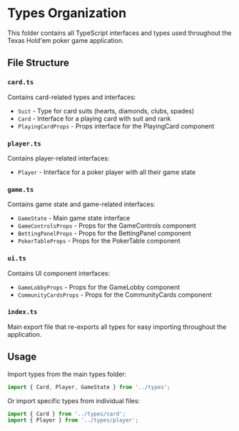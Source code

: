 # Types Organization

This folder contains all TypeScript interfaces and types used throughout the Texas Hold'em poker game application.

## File Structure

### `card.ts`
Contains card-related types and interfaces:
- `Suit` - Type for card suits (hearts, diamonds, clubs, spades)
- `Card` - Interface for a playing card with suit and rank
- `PlayingCardProps` - Props interface for the PlayingCard component

### `player.ts`
Contains player-related interfaces:
- `Player` - Interface for a poker player with all their game state

### `game.ts`
Contains game state and game-related interfaces:
- `GameState` - Main game state interface
- `GameControlsProps` - Props for the GameControls component
- `BettingPanelProps` - Props for the BettingPanel component
- `PokerTableProps` - Props for the PokerTable component

### `ui.ts`
Contains UI component interfaces:
- `GameLobbyProps` - Props for the GameLobby component
- `CommunityCardsProps` - Props for the CommunityCards component

### `index.ts`
Main export file that re-exports all types for easy importing throughout the application.

## Usage

Import types from the main types folder:

```typescript
import { Card, Player, GameState } from '../types';
```

Or import specific types from individual files:

```typescript
import { Card } from '../types/card';
import { Player } from '../types/player';
```
